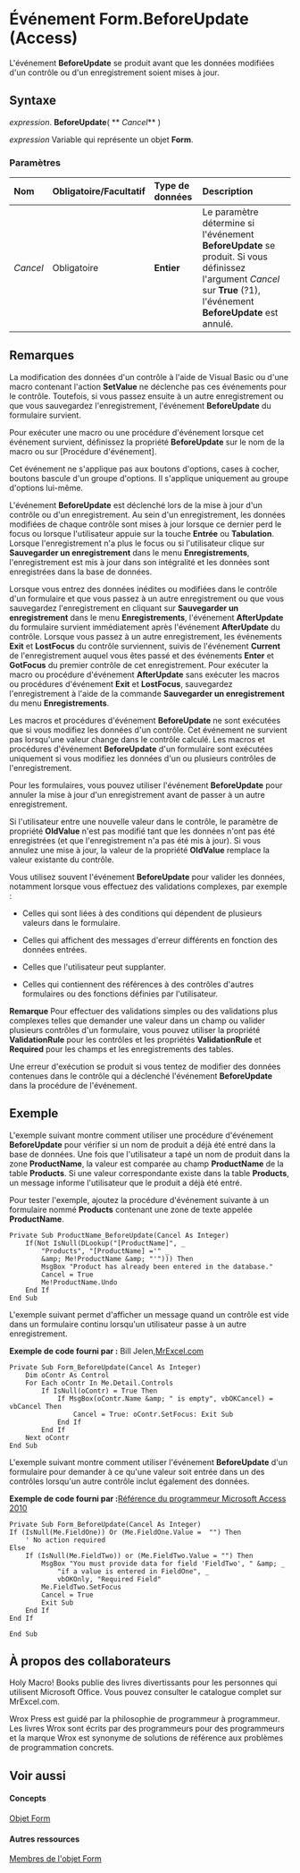 
# Événement Form.BeforeUpdate (Access)

L'événement  **BeforeUpdate** se produit avant que les données modifiées d'un contrôle ou d'un enregistrement soient mises à jour.


## Syntaxe

 _expression_. **BeforeUpdate**( ** _Cancel_** )

 _expression_ Variable qui représente un objet **Form**.


### Paramètres



|**Nom**|**Obligatoire/Facultatif**|**Type de données**|**Description**|
|:-----|:-----|:-----|:-----|
| _Cancel_|Obligatoire|**Entier**|Le paramètre détermine si l'événement  **BeforeUpdate** se produit. Si vous définissez l'argument _Cancel_ sur **True** (?1), l'événement **BeforeUpdate** est annulé.|

## Remarques

La modification des données d'un contrôle à l'aide de Visual Basic ou d'une macro contenant l'action  **SetValue** ne déclenche pas ces événements pour le contrôle. Toutefois, si vous passez ensuite à un autre enregistrement ou que vous sauvegardez l'enregistrement, l'événement **BeforeUpdate** du formulaire survient.

Pour exécuter une macro ou une procédure d'événement lorsque cet événement survient, définissez la propriété  **BeforeUpdate** sur le nom de la macro ou sur [Procédure d'événement].

Cet événement ne s'applique pas aux boutons d'options, cases à cocher, boutons bascule d'un groupe d'options. Il s'applique uniquement au groupe d'options lui-même.

L'événement  **BeforeUpdate** est déclenché lors de la mise à jour d'un contrôle ou d'un enregistrement. Au sein d'un enregistrement, les données modifiées de chaque contrôle sont mises à jour lorsque ce dernier perd le focus ou lorsque l'utilisateur appuie sur la touche **Entrée** ou **Tabulation**. Lorsque l'enregistrement n'a plus le focus ou si l'utilisateur clique sur  **Sauvegarder un enregistrement** dans le menu **Enregistrements**, l'enregistrement est mis à jour dans son intégralité et les données sont enregistrées dans la base de données.

Lorsque vous entrez des données inédites ou modifiées dans le contrôle d'un formulaire et que vous passez à un autre enregistrement ou que vous sauvegardez l'enregistrement en cliquant sur  **Sauvegarder un enregistrement** dans le menu **Enregistrements**, l'événement  **AfterUpdate** du formulaire survient immédiatement après l'événement **AfterUpdate** du contrôle. Lorsque vous passez à un autre enregistrement, les événements **Exit** et **LostFocus** du contrôle surviennent, suivis de l'événement **Current** de l'enregistrement auquel vous êtes passé et des événements **Enter** et **GotFocus** du premier contrôle de cet enregistrement. Pour exécuter la macro ou procédure d'événement **AfterUpdate** sans exécuter les macros ou procédures d'événement **Exit** et **LostFocus**, sauvegardez l'enregistrement à l'aide de la commande **Sauvegarder un enregistrement** du menu **Enregistrements**.

Les macros et procédures d'événement  **BeforeUpdate** ne sont exécutées que si vous modifiez les données d'un contrôle. Cet événement ne survient pas lorsqu'une valeur change dans le contrôle calculé. Les macros et procédures d'événement **BeforeUpdate** d'un formulaire sont exécutées uniquement si vous modifiez les données d'un ou plusieurs contrôles de l'enregistrement.

Pour les formulaires, vous pouvez utiliser l'événement  **BeforeUpdate** pour annuler la mise à jour d'un enregistrement avant de passer à un autre enregistrement.

Si l'utilisateur entre une nouvelle valeur dans le contrôle, le paramètre de propriété  **OldValue** n'est pas modifié tant que les données n'ont pas été enregistrées (et que l'enregistrement n'a pas été mis à jour). Si vous annulez une mise à jour, la valeur de la propriété **OldValue** remplace la valeur existante du contrôle.

Vous utilisez souvent l'événement  **BeforeUpdate** pour valider les données, notamment lorsque vous effectuez des validations complexes, par exemple :


- Celles qui sont liées à des conditions qui dépendent de plusieurs valeurs dans le formulaire.
    
- Celles qui affichent des messages d'erreur différents en fonction des données entrées.
    
- Celles que l'utilisateur peut supplanter.
    
- Celles qui contiennent des références à des contrôles d'autres formulaires ou des fonctions définies par l'utilisateur.
    

 **Remarque**  Pour effectuer des validations simples ou des validations plus complexes telles que demander une valeur dans un champ ou valider plusieurs contrôles d'un formulaire, vous pouvez utiliser la propriété  **ValidationRule** pour les contrôles et les propriétés **ValidationRule** et **Required** pour les champs et les enregistrements des tables.

Une erreur d'exécution se produit si vous tentez de modifier des données contenues dans le contrôle qui a déclenché l'événement  **BeforeUpdate** dans la procédure de l'événement.


## Exemple

L'exemple suivant montre comment utiliser une procédure d'événement  **BeforeUpdate** pour vérifier si un nom de produit a déjà été entré dans la base de données. Une fois que l'utilisateur a tapé un nom de produit dans la zone **ProductName**, la valeur est comparée au champ  **ProductName** de la table **Products**. Si une valeur correspondante existe dans la table  **Products**, un message informe l'utilisateur que le produit a déjà été entré.

Pour tester l'exemple, ajoutez la procédure d'événement suivante à un formulaire nommé  **Products** contenant une zone de texte appelée **ProductName**.




```
Private Sub ProductName_BeforeUpdate(Cancel As Integer) 
    If(Not IsNull(DLookup("[ProductName]", _ 
        "Products", "[ProductName] ='" _ 
        &amp; Me!ProductName &amp; "'"))) Then 
        MsgBox "Product has already been entered in the database." 
        Cancel = True 
        Me!ProductName.Undo 
    End If 
End Sub
```



L'exemple suivant permet d'afficher un message quand un contrôle est vide dans un formulaire continu lorsqu'un utilisateur passe à un autre enregistrement.

 **Exemple de code fourni par :** Bill Jelen,[MrExcel.com](http://www.mrexcel.com/)




```
Private Sub Form_BeforeUpdate(Cancel As Integer)
    Dim oContr As Control
    For Each oContr In Me.Detail.Controls
        If IsNull(oContr) = True Then
            If MsgBox(oContr.Name &amp; " is empty", vbOKCancel) = vbCancel Then
                Cancel = True: oContr.SetFocus: Exit Sub
            End If
        End If
    Next oContr
End Sub
```

L'exemple suivant montre comment utiliser l'événement  **BeforeUpdate** d'un formulaire pour demander à ce qu'une valeur soit entrée dans un des contrôles lorsqu'un autre contrôle inclut également des données.

 **Exemple de code fourni par :**[Référence du programmeur Microsoft Access 2010](http://www.wrox.com/WileyCDA/WroxTitle/Access-2010-Programmer-s-Reference.productCd-0470591668.mdl)




```
Private Sub Form_BeforeUpdate(Cancel As Integer)
If (IsNull(Me.FieldOne)) Or (Me.FieldOne.Value =  "") Then
    ' No action required
Else
    If (IsNull(Me.FieldTwo)) or (Me.FieldTwo.Value = "") Then
        MsgBox "You must provide data for field 'FieldTwo', " &amp; _
            "if a value is entered in FieldOne", _
            vbOKOnly, "Required Field"
        Me.FieldTwo.SetFocus
        Cancel = True
        Exit Sub
    End If
End If

End Sub

```


## À propos des collaborateurs
<a name="AboutContributors"> </a>

Holy Macro! Books publie des livres divertissants pour les personnes qui utilisent Microsoft Office. Vous pouvez consulter le catalogue complet sur MrExcel.com.

Wrox Press est guidé par la philosophie de programmeur à programmeur. Les livres Wrox sont écrits par des programmeurs pour des programmeurs et la marque Wrox est synonyme de solutions de référence aux problèmes de programmation concrets.


## Voir aussi
<a name="AboutContributors"> </a>


#### Concepts


[Objet Form](72ef9219-142b-b690-b696-3eba9a5d4522.md)
#### Autres ressources


[Membres de l'objet Form](e1976b58-28ca-8f76-cdf3-6732cb06ce6c.md)